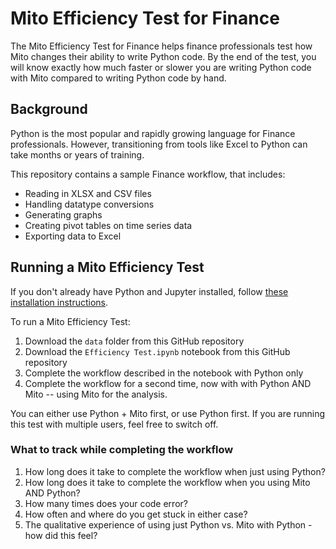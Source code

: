 # Mito Efficiency Test for Finance

The Mito Efficiency Test for Finance helps finance professionals test how Mito changes their ability to write Python code. By the end of the test, you will know exactly how much faster or slower you are writing Python code with Mito compared to writing Python code by hand. 

## Background 

Python is the most popular and rapidly growing language for Finance professionals. However, transitioning from tools like Excel to Python can take months or years of training.

This repository contains a sample Finance workflow, that includes:
- Reading in XLSX and CSV files
- Handling datatype conversions
- Generating graphs
- Creating pivot tables on time series data
- Exporting data to Excel

## Running a Mito Efficiency Test

If you don't already have Python and Jupyter installed, follow [these installation instructions](https://docs.trymito.io/getting-started/installing-mito).

To run a Mito Efficiency Test:
1. Download the `data` folder from this GitHub repository
2. Download the `Efficiency Test.ipynb` notebook from this GitHub repository
3. Complete the workflow described in the notebook with Python only
4. Complete the workflow for a second time, now with with Python AND Mito -- using Mito for the analysis.

You can either use Python + Mito first, or use Python first. If you are running this test with multiple users, feel free to switch off. 

### What to track while completing the workflow
1. How long does it take to complete the workflow when just using Python?
2. How long does it take to complete the workflow when you using Mito AND Python?
3. How many times does your code error?
4. How often and where do you get stuck in either case?
5. The qualitative experience of using just Python vs. Mito with Python - how did this feel?